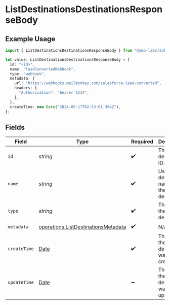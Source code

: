 # ListDestinationsDestinationsResponseBody

## Example Usage

```typescript
import { ListDestinationsDestinationsResponseBody } from "@amp-labs/sdk-node/models/operations";

let value: ListDestinationsDestinationsResponseBody = {
  id: "<id>",
  name: "leadConvertedWebhook",
  type: "webhook",
  metadata: {
    url: "https://webhooks.mailmonkey.com/salesforce-lead-converted",
    headers: {
      "Authorization": "Bearer 1234",
    },
  },
  createTime: new Date("2024-05-17T02:53:01.364Z"),
};
```

## Fields

| Field                                                                                         | Type                                                                                          | Required                                                                                      | Description                                                                                   | Example                                                                                       |
| --------------------------------------------------------------------------------------------- | --------------------------------------------------------------------------------------------- | --------------------------------------------------------------------------------------------- | --------------------------------------------------------------------------------------------- | --------------------------------------------------------------------------------------------- |
| `id`                                                                                          | *string*                                                                                      | :heavy_check_mark:                                                                            | The destination ID.                                                                           |                                                                                               |
| `name`                                                                                        | *string*                                                                                      | :heavy_check_mark:                                                                            | User-defined name for the destination                                                         | leadConvertedWebhook                                                                          |
| `type`                                                                                        | *string*                                                                                      | :heavy_check_mark:                                                                            | The type of the destination                                                                   | webhook                                                                                       |
| `metadata`                                                                                    | [operations.ListDestinationsMetadata](../../models/operations/listdestinationsmetadata.md)    | :heavy_check_mark:                                                                            | N/A                                                                                           |                                                                                               |
| `createTime`                                                                                  | [Date](https://developer.mozilla.org/en-US/docs/Web/JavaScript/Reference/Global_Objects/Date) | :heavy_check_mark:                                                                            | The time the destination was created.                                                         |                                                                                               |
| `updateTime`                                                                                  | [Date](https://developer.mozilla.org/en-US/docs/Web/JavaScript/Reference/Global_Objects/Date) | :heavy_minus_sign:                                                                            | The time the destination was updated.                                                         |                                                                                               |